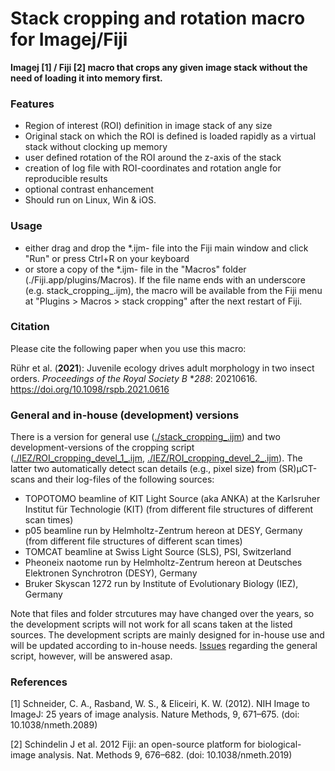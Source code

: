 # Stack cropping and rotation macro for Imagej/Fiji

**Imagej [1] / Fiji [2] macro that crops any given image stack without the need of loading it into memory first.**

### Features
 * Region of interest (ROI) definition in image stack of any size
 * Original stack on which the ROI is defined is loaded rapidly as a virtual stack without clocking up memory 
 * user defined rotation of the ROI around the z-axis of the stack
 * creation of log file with ROI-coordinates and rotation angle for reproducible results
 * optional contrast enhancement
 * Should run on Linux, Win & iOS.

### Usage
  * either drag and drop the \*.ijm- file into the Fiji main window and click "Run" or press Ctrl+R on your keyboard
  * or store a copy of the \*.ijm- file in the "Macros" folder (./Fiji.app/plugins/Macros). If the file name ends with an underscore (e.g. stack_cropping_.ijm), the macro will be available from the Fiji menu at "Plugins > Macros > stack cropping" after the next restart of Fiji.

### Citation
Please cite the following paper when you use this macro:

Rühr et al. (**2021**): Juvenile ecology drives adult morphology in two insect orders. *Proceedings of the Royal Society B* **288*: 20210616. https://doi.org/10.1098/rspb.2021.0616

### General and in-house (development) versions
There is a version for general use ([./stack_cropping_.ijm](https://github.com/Peter-T-Ruehr/stack_cropping/blob/main/stack_cropping_.ijm)) and two development-versions of the cropping script ([./IEZ/ROI_cropping_devel_1_.ijm](https://github.com/Peter-T-Ruehr/stack_cropping/blob/main/IEZ/ROI_cropping_devel_1_.ijm), [./IEZ/ROI_cropping_devel_2_.ijm](https://github.com/Peter-T-Ruehr/stack_cropping/blob/main/IEZ/ROI_cropping_devel_2_.ijm)). The latter two automatically detect scan details (e.g., pixel size) from (SR)µCT-scans and their log-files of the following sources:
  * TOPOTOMO beamline of KIT Light Source (aka ANKA) at the Karlsruher Institut für Technologie (KIT) (from different file structures of different scan times)
  * p05 beamline run by Helmholtz-Zentrum hereon at DESY, Germany (from different file structures of different scan times)
  * TOMCAT beamline at Swiss Light Source (SLS), PSI, Switzerland
  * Pheoneix naotome run by Helmholtz-Zentrum hereon at Deutsches Elektronen Synchrotron (DESY), Germany
  * Bruker Skyscan 1272 run by Institute of Evolutionary Biology (IEZ), Germany

Note that files and folder strcutures may have changed over the years, so the development scripts will not work for all scans taken at the listed sources. The development scripts are mainly designed for in-house use and will be updated according to in-house needs. [Issues](https://github.com/Peter-T-Ruehr/stack_cropping/issues) regarding the general script, however, will be answered asap.

### References
[1] Schneider, C. A., Rasband, W. S., & Eliceiri, K. W. (2012). NIH Image to ImageJ: 25 years of image analysis. Nature Methods, 9, 671–675. (doi: 10.1038/nmeth.2089)

[2] Schindelin J et al. 2012 Fiji: an open-source platform for biological-image analysis. Nat. Methods 9, 676–682. (doi: 10.1038/nmeth.2019)
